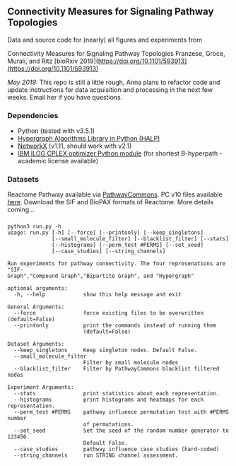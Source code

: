 ## Connectivity Measures for Signaling Pathway Topologies

Data and source code for (nearly) all figures and experiments from 

Connectivity Measures for Signaling Pathway Topologies
Franzese, Groce, Murali, and Ritz
[bioRxiv 2019](https://doi.org/10.1101/593913](https://doi.org/10.1101/593913)

_May 2019:_ This repo is still a little rough, Anna plans to refactor code and update instructions for data acquisition and processing in the next few weeks. Email her if you have questions.

### Dependencies

- Python (tested with v3.5.1)
- [Hypergraph Algorithms Library in Python (HALP)](http://murali-group.github.io/halp/)
- [NetworkX](https://networkx.github.io/) (v1.11, should work with v2.1)
- [IBM ILOG CPLEX optimizer Python module](https://www.ibm.com/analytics/cplex-optimizer) (for shortest B-hyperpath - academic license available)

### Datasets

Reactome Pathway available via [PathwayCommons](http://www.pathwaycommons.org/).  PC v10 files available [here](http://www.pathwaycommons.org/archives/PC2/v10/).  Download the SIF and BioPAX formats of Reactome. More details coming...

### 
```
python3 run.py -h
usage: run.py [-h] [--force] [--printonly] [--keep_singletons]
              [--small_molecule_filter] [--blacklist_filter] [--stats]
              [--histograms] [--perm_test #PERMS] [--set_seed]
              [--case_studies] [--string_channels]

Run experiments for pathway connectivity. The four represenations are "SIF-
Graph","Compound Graph","Bipartite Graph", and "Hypergraph"

optional arguments:
  -h, --help            show this help message and exit

General Arguments:
  --force               force existing files to be overwritten (default=False)
  --printonly           print the commands instead of running them
                        (default=False)

Dataset Arguments:
  --keep_singletons     Keep singleton nodes. Default False.
  --small_molecule_filter
                        Filter by small molecule nodes
  --blacklist_filter    Filter by PathwayCommons blacklist filtered nodes

Experiment Arguments:
  --stats               print statistics about each representation.
  --histograms          print histograms and heatmaps for each representation.
  --perm_test #PERMS    pathway influence permutation test with #PERMS number
                        of permutations.
  --set_seed            Set the seed of the random number generator to 123456.
                        Default False.
  --case_studies        pathway influence case studies (hard-coded)
  --string_channels     run STRING channel assessment.
  ```